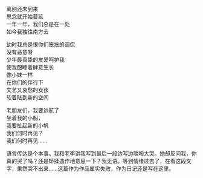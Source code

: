 <p class="has-line-data" data-line-start="28" data-line-end="32">离别还未到来<br>
思念就开始蔓延<br>
一年一年，我们总是在一处<br>
如今我独往南方去</p>
<p class="has-line-data" data-line-start="33" data-line-end="42">幼时我总是恨你们笨拙的调侃<br>
没有恶意呀<br>
少年最真挚的友爱呵护我<br>
使我酣睡着肆意生长<br>
像小妹一样<br>
在你们的伴行下<br>
文艺又哀愁的女孩<br>
软着陆到新的空间</p>
<p class="has-line-data" data-line-start="43" data-line-end="48">老朋友们，我要远航了<br>
坐着我的小船，<br>
我要扯起新的小帆<br>
我们何时再见？<br>
我们何时再见……</p>
语言传达是个本事。我和老李讲我写到最后一段边写边嚎啕大哭。她却反问我，你真的哭了吗？还是矫揉造作地意思一下？我无语。等到情绪过去了，在看这段文字，果然哭不出来……这篇作为作品属实失败，作为日记还是写在这里。

